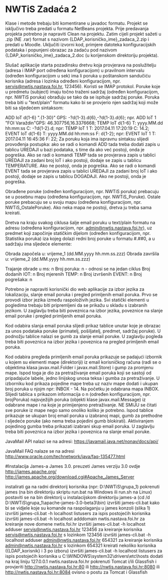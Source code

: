 # NWTiS Zadaća 2

Klase i metode trebaju biti komentirane u javadoc formatu. Projekt se isključivo treba predati u formatu NetBeans projekta. Prije predavanja projekta potrebno je napraviti Clean na projektu. Zatim cijeli projekt sažeti u .zip (NE .rar) format s nazivom {LDAP_korisničko_ime}_zadaca_2.zip i predati u Moodle. Uključiti izvorni kod, primjere datoteka konfiguracijskih podataka i popunjeni obrazac za zadaću pod nazivom {LDAP_korisničko_ime}_zadaca_2.doc (u korijenskom direktoriju projekta).

Slušač aplikacije starta pozadinsku dretvu koja provjerava na poslužitelju (adresa i IMAP port određena konfiguracijom) u pravilnom intervalu (određen konfiguracijom u sek) ima li poruka u poštanskom sandučiću korisnika (adresa i lozinka određeni konfiguracijom, npr. servis@nwtis.nastava.foi.hr, 123456). Koristi se IMAP protokol. Poruke koje u predmetu (subject) imaju točno traženi sadržaj (određen konfiguracijom, npr. NWTiS poruka) obrađuju se tako da se ispituje sadržaj poruke. Poruka treba biti u "text/plain" formatu kako bi se provjerio njen sadržaj koji može biti sa sljedećem sintaksom:

ADD IoT d{1-6} ".{1-30}" GPS: -?d{1-3}.d{6},-?d{1-3}.d{6};
npr. ADD IoT 1 "FOI Varaždin"GPS: 46.307756,16.3376668;
TEMP IoT d{1-6} T: yyyy.MM.dd hh:mm:ss C: -?d{1-2}.d;
npr: TEMP IoT 1 T: 2017.04.11 17:20:19 C: 14.2;
EVENT IoT d{1-6} T: yyyy.MM.dd hh:mm:ss F: d{1-2};
npr: EVENT IoT 1 T: 2017.04.11 16:45:36 F: 22;
Za poruku koja ima ispravnu sintaksu slijedi provođenja postupka: ako se radi o komandi ADD tada treba dodati zapis u tablicu UREDAJI u bazi podataka, s time da ako već postoji, onda je pogreška. Ako se radi o komandi TEMP tada se provjerava zapis u tablici UREDAJI za zadani broj IoT i ako postoji, dodaje se zapis u tablicu TEMPERATURE. Ako ne postoji, onda je pogreška. Ako se radi o komandi EVENT tada se provjerava zapis u tablici UREDAJI za zadani broj IoT i ako postoji, dodaje se zapis u tablicu DOGADAJI. Ako ne postoji, onda je pogreška.

Obrađene poruke (određen konfiguracijom, npr. NWTiS poruka) prebacuju se u posebnu mapu (određena konfiguracijom, npr. NWTiS_Poruke). Ostale poruke prebacuju se u svoju mapu (određena konfiguracijom, npr. NWTiS_OstalePoruke). Ako neka mapa ne postoji, dretva ju treba sama kreirati. 

Dretva na kraju svakog ciklusa šalje email poruku u text/plain formatu na adresu (određena konfiguracijom, npr. admin@nwtis.nastava.foi.hr), uz predmet koji započinje statičkim dijelom (određen konfiguracijom, npr. Statistika poruka) iza kojeg dolazi redni broj poruke u formatu #.##0, a u sadržaju ima sljedeće elemente:

Obrada započela u: vrijeme_1 (dd.MM.yyyy hh.mm.ss.zzz)
Obrada završila u: vrijeme_2 (dd.MM.yyyy hh.mm.ss.zzz) 

Trajanje obrade u ms: n
Broj poruka: n - odnosi se na jedan ciklus
Broj dodanih IOT: n 
Broj mjerenih TEMP: n 
Broj izvršenih EVENT: n 
Broj pogrešaka: n 

Potrebno je napraviti korisnički dio web aplikacije za izbor jezika za lokalizaciju, slanje email poruka i pregled primljenih email poruka. Prvo se provodi izbor jezika između raspoloživih jezika. Svi statički elementi u pogledima trebaju biti pripremljeni da se prikažu u skladu s izabranih jezikom. U zaglavlju treba biti poveznica na izbor jezika, poveznice na slanje email poruke i pregled primljenih email poruka. 

Kod odabira slanja email poruka slijedi prikaz tablice unutar koje je obrazac za unos podataka poruke (primatelj, pošiljatelj, predmet, sadržaj poruke). U podnožju tablice nalazi se gumb za slanje email poruke. U zaglavlju pogleda treba biti poveznica na izbor jezika i poveznica na pregled primljenih email poruka.

Kod odabira pregleda primljenih email poruka prikazuje se padajući izbornik u kojem su elementi mape (direktoriji) iz email korisničkog računa (radi se o objektima klasa javax.mail.Folder i javax.mail.Store) i gump za promjenu mape. Ispod toga je dio za pretraživanje email poruka koji se sastoji od pripadajuće labele, jedno linijskog unosa  teksa i gumba za pretraživanje. U izborniku kod prikaza pojedine mape treba uz naziv mape dodati i ukupan broj poruka u njojm npr: INBOX - 14. Na početku je odabrana mapa INBOX. Slijedi tablica s prikazom informacija o n (određen konfiguracijom, npr. brojPoruka) najsvježijih poruka (objekti klase javax.mail.Message) iz odabrane mape i na koje je primijenjeno pretraživanje. NE SMIJU se čitati sve poruke iz mape nego samo onoliko koliko je potrebno. Ispod tablice prikazuje se ukupan broj email poruka u izabranoj mapi, gumb za prethodne i sljedeće poruke (ako nema treba pojedini gumb blokirati). Aktiviranjem pojedinog gumba treba prikazati izabrani skup email poruka. U zaglavlju treba biti poveznica na izbor jezika i poveznica na slanje email poruke.

 

JavaMail API nalazi se na adresi: https://javamail.java.net/nonav/docs/api/

JavaMail FAQ nalaze se na adresi http://www.oracle.com/technetwork/java/faq-135477.html

#Instalacija James-a
James 3.0.
preuzeti James verziju 3.0 ovdje
http://james.apache.org/
http://james.apache.org/download.cgi#Apache_James_Server 

instalirati ga na radni direktorij korisnika (npr: D:\NWTiS\grupa_1\)
pokrenuti james (na bin direktoriju skriptu run.bat na Windows ili run.sh na Linux)
postaviti se na bin direktorij u instalacijskom direktoriju james-a (cd /d  D:\NWTiS\grupa_1\apache-james-3.0-beta3\bin)
izvršiti james-cli.bat kako bi se vidjele koje su komande na raspolaganju u james konzoli (slika 1)
izvršiti james-cli.bat -h localhost listusers za ispis postojećih korisnika
izvršiti james-cli.bat -h localhost adddomain nwtis.nastava.foi.hr za kreiranje nove domene nwtis.foi.hr
izvršiti james-cli.bat -h localhost adduser servis@nwtis.nastava.foi.hr 123456 za kreiranje korisnika servis@nwtis.nastava.foi.hr s lozinkom 123456
izvršiti james-cli.bat -h localhost adduser admin@nwtis.nastava.foi.hr 654321 za kreiranje korisnika admin@nwtis.nastava.foi.hr s lozinkom 654321
kreirati nekoliko korisnika ({LDAP_korisnik} i 3 po izboru)
izvršiti james-cli.bat -h localhost listusers za ispis postojećih korisnika
u C:\WINDOWS\system32\drivers\etc\hosts dodati na kraj liniju
127.0.0.1       nwtis.nastava.foi.hr
pokrenuti Tomcat i/ili Glassfish i provjeriti http://nwtis.nastava.foi.hr:80 ili http://nwtis.nastava.foi.hr:8080 ili http://nwtis.nastava.foi.hr:8084 ovisno o postu za Tomcat i Glassfish
